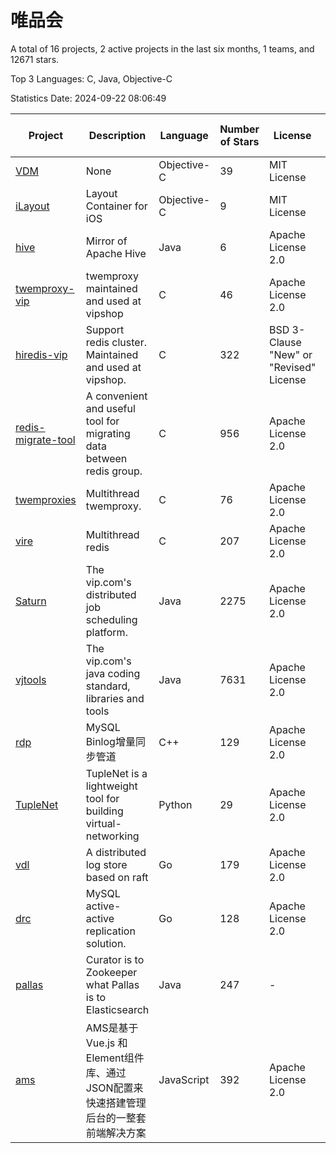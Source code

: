 # 唯品会

A total of 16 projects, 2 active projects in the last six months, 1 teams, and 12671 stars.

Top 3 Languages: C, Java, Objective-C

Statistics Date: 2024-09-22 08:06:49

| Project | Description | Language | Number of Stars | License | Creation Date | Last Updated Date | Last Pushed Date |
| --- | --- | --- | --- | --- | --- | --- | --- |
| [VDM](https://github.com/vipshop/VDM) | None | Objective-C | 39 | MIT License | 2014-04-03 | 2024-08-12 | 2014-04-02 |
| [iLayout](https://github.com/vipshop/iLayout) | Layout Container for iOS | Objective-C | 9 | MIT License | 2014-05-13 | 2024-08-12 | 2014-06-10 |
| [hive](https://github.com/vipshop/hive) | Mirror of Apache Hive | Java | 6 | Apache License 2.0 | 2014-06-26 | 2024-08-12 | 2015-03-12 |
| [twemproxy-vip](https://github.com/vipshop/twemproxy-vip) | twemproxy maintained and used at vipshop | C | 46 | Apache License 2.0 | 2015-08-17 | 2024-08-12 | 2016-03-07 |
| [hiredis-vip](https://github.com/vipshop/hiredis-vip) | Support redis cluster.  Maintained and used at vipshop. | C | 322 | BSD 3-Clause "New" or "Revised" License | 2015-09-30 | 2024-08-27 | 2020-11-24 |
| [redis-migrate-tool](https://github.com/vipshop/redis-migrate-tool) | A convenient and useful tool for migrating data between redis group. | C | 956 | Apache License 2.0 | 2016-01-17 | 2024-09-18 | 2024-06-17 |
| [twemproxies](https://github.com/vipshop/twemproxies) | Multithread twemproxy. | C | 76 | Apache License 2.0 | 2016-04-17 | 2024-08-12 | 2017-02-27 |
| [vire](https://github.com/vipshop/vire) | Multithread redis | C | 207 | Apache License 2.0 | 2016-05-26 | 2024-08-12 | 2017-08-11 |
| [Saturn](https://github.com/vipshop/Saturn) | The vip.com's distributed job scheduling platform. | Java | 2275 | Apache License 2.0 | 2016-11-30 | 2024-09-15 | 2024-08-06 |
| [vjtools](https://github.com/vipshop/vjtools) | The vip.com's java coding standard, libraries and tools | Java | 7631 | Apache License 2.0 | 2018-05-29 | 2024-09-18 | 2023-09-06 |
| [rdp](https://github.com/vipshop/rdp) | MySQL Binlog增量同步管道 | C++ | 129 | Apache License 2.0 | 2018-11-23 | 2024-08-27 | 2019-01-11 |
| [TupleNet](https://github.com/vipshop/TupleNet) | TupleNet is a lightweight tool for building virtual-networking | Python | 29 | Apache License 2.0 | 2018-11-23 | 2024-08-12 | 2023-03-07 |
| [vdl](https://github.com/vipshop/vdl) | A distributed log store based on raft | Go | 179 | Apache License 2.0 | 2018-11-23 | 2024-08-27 | 2018-12-03 |
| [drc](https://github.com/vipshop/drc) | MySQL active-active replication solution. | Go | 128 | Apache License 2.0 | 2018-11-28 | 2024-08-27 | 2018-12-13 |
| [pallas](https://github.com/vipshop/pallas) | Curator is to Zookeeper what Pallas is to Elasticsearch | Java | 247 | - | 2019-01-18 | 2024-08-22 | 2022-12-16 |
| [ams](https://github.com/vipshop/ams) | AMS是基于 Vue.js 和 Element组件库、通过JSON配置来快速搭建管理后台的一整套前端解决方案 | JavaScript | 392 | Apache License 2.0 | 2019-08-06 | 2024-08-12 | 2021-12-06 |
